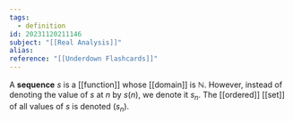 ```yaml
---
tags:
  - definition
id: 20231120211146
subject: "[[Real Analysis]]"
alias: 
reference: "[[Underdown Flashcards]]"
---
```

A **sequence** $s$ is a [[function]] whose [[domain]] is $\mathbb{N}$. However, instead of denoting the value of $s$ at $n$ by $s(n)$, we denote it $s_n$. The [[ordered]] [[set]] of all values of $s$ is denoted $(s_n)$.